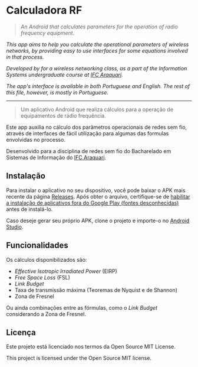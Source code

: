 # Calculadora RF

> _An Android that calculates parameters for the operation of radio frequency equipment._

_This app aims to help you calculate the operational parameters of wireless networks,
by providing easy to use interfaces for some equations involved in that process._

_Developed by for a wireless networking class, as a part of the Information Systems
undergraduate course at [IFC Araquari](https://araquari.ifc.edu.br/)._

_The app's interface is available in both Portuguese and English. The rest of this file, however,
is mostly in Portuguese._

---

> Um aplicativo Android que realiza cálculos para a operação de equipamentos de rádio frequência.

Este app auxilia no cálculo dos parâmetros operacionais de redes sem fio,
através de interfaces de fácil utilização para algumas das formulas envolvidas no processo.

Desenvolvido para a disciplina de redes sem fio do Bacharelado em Sistemas de Informação
do [IFC Araquari](https://araquari.ifc.edu.br/).


## Instalação

Para instalar o aplicativo no seu dispositivo, você pode baixar o APK mais recente da página
[Releases](https://github.com/yurihs/calculadorarf/releases). Após obter o arquivo, certifique-se de [habilitar a instalação de aplicativos fora do
Google Play (fontes desconhecidas)](https://seletronic.com.br/noticias/android/sistema-android/como-instalar-aplicativos-de-fontes-desconhecidas-no-android-apk/)
antes de instalá-lo. 

Caso deseje gerar seu próprio APK, clone o projeto e importe-o no [Android Studio](https://developer.android.com/studio/).

## Funcionalidades

Os cálculos disponibilizados são:

* _Effective Isotropic Irradiated Power_ (EIRP)
* _Free Space Loss_ (FSL)
* _Link Budget_
* Taxa de transmissão máxima (Teoremas de Nyquist e de Shannon)
* Zona de Fresnel

Ou ainda combinações entre as fórmulas, como o _Link Budget_
considerando a Zona de Fresnel.

## Licença

Este projeto está licenciado nos termos da Open Source MIT License.

This project is licensed under the Open Source MIT license.
